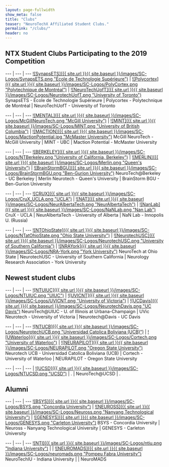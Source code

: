 ```yaml
---
layout: page-fullwidth
show_meta: false
title: "Clubs"
teaser: "NeuroTechX Affiliated Student Clubs."
permalink: "/clubs/"
header: no
---
```


## NTX Student Clubs Participating to the 2019 Competition

<div class="contributor" markdown="1">

--- | --- | ---
[![SynapsETS]({{ site.url }}{{ site.baseurl }}/images/SC-Logos/SynapsETS.png "École de Technologie Supérieure")](http://synapsets.etsmtl.ca/) | [![Polycortex]({{ site.url }}{{ site.baseurl }}/images/SC-Logos/PolyCortex.png "Polytechnique de Montréal")](http://polycortex.polymtl.ca/) | [![NeuroTechUofT]({{ site.url }}{{ site.baseurl }}/images/SC-Logos/NeurotechUofT.png "University of Toronto")](https://neurotechuoft.com/)
SynapsETS - École de Technologie Supérieure | Polycortex - Polytechnique de Montréal | NeuroTechUofT - University of Toronto

--- | --- | ---
[![MENTAL]({{ site.url }}{{ site.baseurl }}/images/SC-Logos/McGillNeuroTech.png "McGill University")](http://www.facebook.com/McGillNeurotech) | [![MINT]({{ site.url }}{{ site.baseurl }}/images/SC-Logos/MINT.png "University of British Columbia")](https://ubcmint.github.io/) | [![MACTION]({{ site.url }}{{ site.baseurl }}/images/SC-Logos/MactionPotential.jpg "McMaster University")](https://sites.google.com/view/mactionpotential/home)
McGill NeuroTech - McGill University | MINT - UBC | Maction Potential - McMaster University

--- | --- | ---
[![BERKELEY]({{ site.url }}{{ site.baseurl }}/images/SC-Logos/NTBerkeley.png "University of California, Berkeley")](https://neurotech.berkeley.edu/) | [![MERLIN]({{ site.url }}{{ site.baseurl }}/images/SC-Logos/Merlin.png "Queen's University")](http://www.queensneurotech.ca/) | [![BrainStormBGU]({{ site.url }}{{ site.baseurl }}/images/SC-Logos/BrainStormBGU.png "Ben-Gurion University")](https://www.bengis.org/braintech)
NeuroTech@Berkeley - UC Berkeley | Merlin Neurotech - Queen's University | BrainStorm BGU - Ben-Gurion University

--- | --- | ---
[![CRUX]({{ site.url }}{{ site.baseurl }}/images/SC-Logos/CruX_UCLA.png "UCLA")](https://www.cruxucla.com/) | [![NAT]({{ site.url }}{{ site.baseurl }}/images/SC-Logos/NeurAlbertaTech.png "NeurAlbertaTech")](https://sites.google.com/ualberta.ca/neuralbertatech/) | [![NanLab]({{ site.url }}{{ site.baseurl }}/images/SC-Logos/NaNLab.png "Nan Lab")](https://iunanl.github.io/nanl/ ) 
CruX - UCLA | NeurAlbertaTech - University of Alberta | NaN Lab - Innopolis U. (Russia)

--- | --- | ---
[![NTOhioState]({{ site.url }}{{ site.baseurl }}/images/SC-Logos/NTatOhioState.png "Ohio State University")](http://org.osu.edu/neurotech/) | [![NeurotechUSC]({{ site.url }}{{ site.baseurl }}/images/SC-Logos/NeurotechUSC.png "University of Southern California")](https://www.neurotechusc.org/) | [![NRAYork]({{ site.url }}{{ site.baseurl }}/images/SC-Logos/NRA-York.png "York University")](https://sites.google.com/view/neurologyresearchassociation/ )
NeuroTech at Ohio State | NeurotechUSC - University of Southern California | Neurology Research Association - York University

## Newest student clubs

<div class="contributor" markdown="1">

--- | --- | ---
[![NTUIUC]({{ site.url }}{{ site.baseurl }}/images/SC-Logos/NTUIUC.png "UIUC")](https://uiucneurotech.wixsite.com/website) | [![UVICNT]({{ site.url }}{{ site.baseurl }}/images/SC-Logos/UVICNT.png "University of Victoria")](https://uvicneurotech.github.io/) | [![UCDavis]({{ site.url }}{{ site.baseurl }}/images/SC-Logos/NeurotechDavis.png "UC Davis")](http://neurotechdavis.com/ )
NeuroTech@UIUC - U. of Illinois at Urbana-Champaign | UVic Neurotech - University of Victoria | Neurotech@Davis - UC Davis

--- | --- | ---
[![NTUCB]({{ site.url }}{{ site.baseurl }}/images/SC-Logos/NeurotechUCB.png "Universidad Catolica Boliviana (UCB)")](http://lpz.ucb.edu.bo/Forms/Investigacion/UIE/Neurotech.aspx ) | [![UWaterloo]({{ site.url }}{{ site.baseurl }}/images/SC-Logos/Cortech.png "University of Waterloo")](http://neurotechuw.com/) | [![NEURAPILOT]({{ site.url }}{{ site.baseurl }}/images/SC-Logos/NEURAPILOT.png "Oregon State University")](https://github.com/neurapilot/Neurapilot )
Neurotech UCB - Universidad Catolica Boliviana (UCB) | Cortech - University of Waterloo | NEURAPILOT - Oregon State University

--- | --- | ---
 | [![UCSD]({{ site.url }}{{ site.baseurl }}/images/SC-Logos/NTUCSD.png "UCSD")](http://neurotechx.ucsd.edu//) | 
. | NeuroTech@UCSD | .

</div>

## Alumni

<div class="contributor" markdown="1">

--- | --- | ---
[![BSYS]({{ site.url }}{{ site.baseurl }}/images/SC-Logos/BSYS.png "Concordia University")](http://bsys.ca/index.html) | [![NEUROSS]({{ site.url }}{{ site.baseurl }}/images/SC-Logos/Neuross.png "Nanyang Technological University")](#link) | [![GENESYS]({{ site.url }}{{ site.baseurl }}/images/SC-Logos/GENESYS.png "Carleton University")](https://genesysgroup.github.io/)
BSYS - Concordia University | Neuross - Nanyang Technological University  | GENESYS - Carleton University

--- | --- | ---
[![NTI]({{ site.url }}{{ site.baseurl }}/images/SC-Logos/ntiu.png "Indiana University")](https://neurotechiu.wordpress.com/) |   | [![NEUROMADS]({{ site.url }}{{ site.baseurl }}/images/SC-Logos/neuromads.png "Pompeu Fabra University")](http://neuromads.sitemantic.com/neuromads/)
NeuroTechIU - Indiana University |   | NeuroMADS

</div>